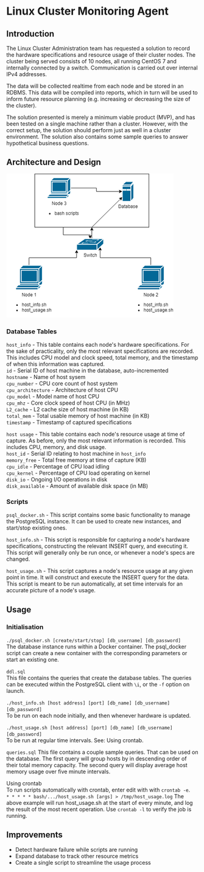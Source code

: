 # Linux Cluster Monitoring Agent
## Introduction
The Linux Cluster Administration team has requested a solution to record the hardware specifications and resource usage of their cluster nodes. The cluster being served consists of 10 nodes, all running CentOS 7 and internally connected by a switch. Communication is carried out over internal IPv4 addresses.

The data will be collected realtime from each node and be stored in an RDBMS. This data will be compiled into reports, which in turn will be used to inform future resource planning (e.g. increasing or decreasing the size of the cluster).

The solution presented is merely a minimum viable product (MVP), and has been tested on a single machine rather than a cluster. However, with the correct setup, the solution should perform just as well in a cluster environment. The solution also contains some sample queries to answer hypothetical business questions.

## Architecture and Design
![table_image](./assets/Diagram.png)
### Database Tables
`host_info` - This table contains each node's hardware specifications. For the sake of practicality, only the most relevant specifications are recorded. This includes CPU model and clock speed, total memory, and the timestamp of when this information was captured.  
`id` - Serial ID of host machine in the database, auto-incremented  
`hostname` - Name of host sysem  
`cpu_number` - CPU core count of host system  
`cpu_architecture` - Architecture of host CPU  
`cpu_model` - Model name of host CPU  
`cpu_mhz` - Core clock speed of host CPU (in MHz)  
`L2_cache` - L2 cache size of host machine (in KB)  
`total_mem` - Total usable memory of host machine (in KB)  
`timestamp` - Timestamp of captured specifications  

`host usage` - This table contains each node's resource usage at time of capture. As before, only the most relevant information is recorded. This includes CPU, memory, and disk usage.  
`host_id` - Serial ID relating to host machine in `host_info`  
`memory_free` - Total free memory at time of capture (KB)  
`cpu_idle` - Percentage of CPU load idling  
`cpu_kernel` - Percentage of CPU load operating on kernel  
`disk_io` - Ongoing I/O operations in disk  
`disk_available` - Amount of available disk space (in MB)  

### Scripts
`psql_docker.sh` - This script contains some basic functionality to manage the PostgreSQL instance. It can be used to create new instances, and start/stop existing ones.

`host_info.sh` - This script is responsible for capturing a node's hardware specifications, constructing the relevant INSERT query, and executing it. This script will generally only be run once, or whenever a node's specs are changed.

`host_usage.sh` - This script captures a node's resource usage at any given point in time. It will construct and execute the INSERT query for the data. This script is meant to be run automatically, at set time intervals for an accurate picture of a node's usage.

## Usage
### Initialisation
`./psql_docker.sh [create/start/stop] [db_username] [db_password]`  
The database instance runs within a Docker container. The psql_docker script can create a new container with the corresponding parameters or start an existing one.

`ddl.sql`  
This file contains the queries that create the database tables. The queries can be executed within the PostgreSQL client with `\i`, or the `-f` option on launch.

`./host_info.sh [host address] [port] [db_name] [db_username] [db_password]`  
To be run on each node initially, and then whenever hardware is updated.

`./host_usage.sh [host address] [port] [db_name] [db_username] [db_password]`  
To be run at regular time intervals. See: Using crontab.

`queries.sql`
This file contains a couple sample queries. That can be used on the database. The first query will group hosts by in descending order of their total memory capacity. The second query will display average host memory usage over five minute intervals.

Using crontab  
To run scripts automatically with crontab, enter edit with with `crontab -e`.  
`* * * * * bash/.../host_usage.sh [args] > /tmp/host_usage.log`
The above example will run host_usage.sh at the start of every minute, and log the result of the most recent operation. Use `crontab -l` to verify the job is running.

## Improvements 
- Detect hardware failure while scripts are running
- Expand database to track other resource metrics
- Create a single script to streamline the usage process
